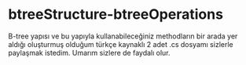 # btreeStructure-btreeOperations

B-tree yapısı ve bu yapıyla kullanabileceğiniz methodların bir arada yer aldığı oluşturmuş olduğum 
türkçe kaynaklı 2 adet .cs dosyamı sizlerle paylaşmak istedim. 
Umarım sizlere de faydalı olur.
